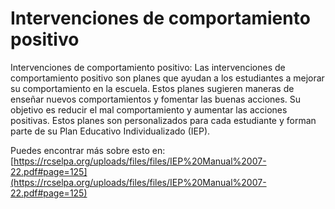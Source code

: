 # Intervenciones de comportamiento positivo
Intervenciones de comportamiento positivo: Las intervenciones de comportamiento positivo son planes que ayudan a los estudiantes a mejorar su comportamiento en la escuela. Estos planes sugieren maneras de enseñar nuevos comportamientos y fomentar las buenas acciones. Su objetivo es reducir el mal comportamiento y aumentar las acciones positivas. Estos planes son personalizados para cada estudiante y forman parte de su Plan Educativo Individualizado (IEP).

Puedes encontrar más sobre esto en: [https://rcselpa.org/uploads/files/files/IEP%20Manual%2007-22.pdf#page=125](https://rcselpa.org/uploads/files/files/IEP%20Manual%2007-22.pdf#page=125)
